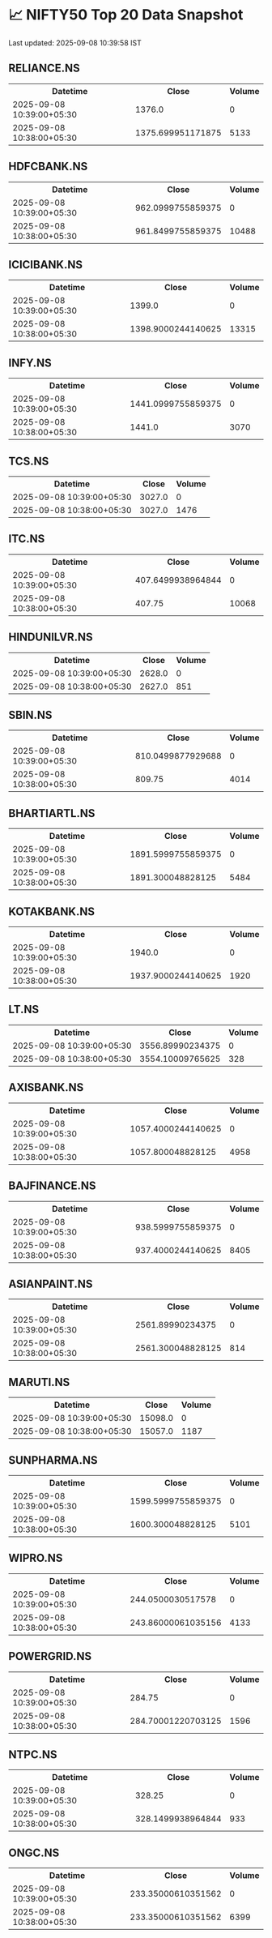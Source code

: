 # 📈 NIFTY50 Top 20 Data Snapshot

Last updated: 2025-09-08 10:39:58 IST

## RELIANCE.NS

<table>
  <tr><th>Datetime</th><th>Close</th><th>Volume</th></tr>
  <tr><td>2025-09-08 10:39:00+05:30</td><td>1376.0</td><td>0</td></tr>
  <tr><td>2025-09-08 10:38:00+05:30</td><td>1375.699951171875</td><td>5133</td></tr>
</table>

## HDFCBANK.NS

<table>
  <tr><th>Datetime</th><th>Close</th><th>Volume</th></tr>
  <tr><td>2025-09-08 10:39:00+05:30</td><td>962.0999755859375</td><td>0</td></tr>
  <tr><td>2025-09-08 10:38:00+05:30</td><td>961.8499755859375</td><td>10488</td></tr>
</table>

## ICICIBANK.NS

<table>
  <tr><th>Datetime</th><th>Close</th><th>Volume</th></tr>
  <tr><td>2025-09-08 10:39:00+05:30</td><td>1399.0</td><td>0</td></tr>
  <tr><td>2025-09-08 10:38:00+05:30</td><td>1398.9000244140625</td><td>13315</td></tr>
</table>

## INFY.NS

<table>
  <tr><th>Datetime</th><th>Close</th><th>Volume</th></tr>
  <tr><td>2025-09-08 10:39:00+05:30</td><td>1441.0999755859375</td><td>0</td></tr>
  <tr><td>2025-09-08 10:38:00+05:30</td><td>1441.0</td><td>3070</td></tr>
</table>

## TCS.NS

<table>
  <tr><th>Datetime</th><th>Close</th><th>Volume</th></tr>
  <tr><td>2025-09-08 10:39:00+05:30</td><td>3027.0</td><td>0</td></tr>
  <tr><td>2025-09-08 10:38:00+05:30</td><td>3027.0</td><td>1476</td></tr>
</table>

## ITC.NS

<table>
  <tr><th>Datetime</th><th>Close</th><th>Volume</th></tr>
  <tr><td>2025-09-08 10:39:00+05:30</td><td>407.6499938964844</td><td>0</td></tr>
  <tr><td>2025-09-08 10:38:00+05:30</td><td>407.75</td><td>10068</td></tr>
</table>

## HINDUNILVR.NS

<table>
  <tr><th>Datetime</th><th>Close</th><th>Volume</th></tr>
  <tr><td>2025-09-08 10:39:00+05:30</td><td>2628.0</td><td>0</td></tr>
  <tr><td>2025-09-08 10:38:00+05:30</td><td>2627.0</td><td>851</td></tr>
</table>

## SBIN.NS

<table>
  <tr><th>Datetime</th><th>Close</th><th>Volume</th></tr>
  <tr><td>2025-09-08 10:39:00+05:30</td><td>810.0499877929688</td><td>0</td></tr>
  <tr><td>2025-09-08 10:38:00+05:30</td><td>809.75</td><td>4014</td></tr>
</table>

## BHARTIARTL.NS

<table>
  <tr><th>Datetime</th><th>Close</th><th>Volume</th></tr>
  <tr><td>2025-09-08 10:39:00+05:30</td><td>1891.5999755859375</td><td>0</td></tr>
  <tr><td>2025-09-08 10:38:00+05:30</td><td>1891.300048828125</td><td>5484</td></tr>
</table>

## KOTAKBANK.NS

<table>
  <tr><th>Datetime</th><th>Close</th><th>Volume</th></tr>
  <tr><td>2025-09-08 10:39:00+05:30</td><td>1940.0</td><td>0</td></tr>
  <tr><td>2025-09-08 10:38:00+05:30</td><td>1937.9000244140625</td><td>1920</td></tr>
</table>

## LT.NS

<table>
  <tr><th>Datetime</th><th>Close</th><th>Volume</th></tr>
  <tr><td>2025-09-08 10:39:00+05:30</td><td>3556.89990234375</td><td>0</td></tr>
  <tr><td>2025-09-08 10:38:00+05:30</td><td>3554.10009765625</td><td>328</td></tr>
</table>

## AXISBANK.NS

<table>
  <tr><th>Datetime</th><th>Close</th><th>Volume</th></tr>
  <tr><td>2025-09-08 10:39:00+05:30</td><td>1057.4000244140625</td><td>0</td></tr>
  <tr><td>2025-09-08 10:38:00+05:30</td><td>1057.800048828125</td><td>4958</td></tr>
</table>

## BAJFINANCE.NS

<table>
  <tr><th>Datetime</th><th>Close</th><th>Volume</th></tr>
  <tr><td>2025-09-08 10:39:00+05:30</td><td>938.5999755859375</td><td>0</td></tr>
  <tr><td>2025-09-08 10:38:00+05:30</td><td>937.4000244140625</td><td>8405</td></tr>
</table>

## ASIANPAINT.NS

<table>
  <tr><th>Datetime</th><th>Close</th><th>Volume</th></tr>
  <tr><td>2025-09-08 10:39:00+05:30</td><td>2561.89990234375</td><td>0</td></tr>
  <tr><td>2025-09-08 10:38:00+05:30</td><td>2561.300048828125</td><td>814</td></tr>
</table>

## MARUTI.NS

<table>
  <tr><th>Datetime</th><th>Close</th><th>Volume</th></tr>
  <tr><td>2025-09-08 10:39:00+05:30</td><td>15098.0</td><td>0</td></tr>
  <tr><td>2025-09-08 10:38:00+05:30</td><td>15057.0</td><td>1187</td></tr>
</table>

## SUNPHARMA.NS

<table>
  <tr><th>Datetime</th><th>Close</th><th>Volume</th></tr>
  <tr><td>2025-09-08 10:39:00+05:30</td><td>1599.5999755859375</td><td>0</td></tr>
  <tr><td>2025-09-08 10:38:00+05:30</td><td>1600.300048828125</td><td>5101</td></tr>
</table>

## WIPRO.NS

<table>
  <tr><th>Datetime</th><th>Close</th><th>Volume</th></tr>
  <tr><td>2025-09-08 10:39:00+05:30</td><td>244.0500030517578</td><td>0</td></tr>
  <tr><td>2025-09-08 10:38:00+05:30</td><td>243.86000061035156</td><td>4133</td></tr>
</table>

## POWERGRID.NS

<table>
  <tr><th>Datetime</th><th>Close</th><th>Volume</th></tr>
  <tr><td>2025-09-08 10:39:00+05:30</td><td>284.75</td><td>0</td></tr>
  <tr><td>2025-09-08 10:38:00+05:30</td><td>284.70001220703125</td><td>1596</td></tr>
</table>

## NTPC.NS

<table>
  <tr><th>Datetime</th><th>Close</th><th>Volume</th></tr>
  <tr><td>2025-09-08 10:39:00+05:30</td><td>328.25</td><td>0</td></tr>
  <tr><td>2025-09-08 10:38:00+05:30</td><td>328.1499938964844</td><td>933</td></tr>
</table>

## ONGC.NS

<table>
  <tr><th>Datetime</th><th>Close</th><th>Volume</th></tr>
  <tr><td>2025-09-08 10:39:00+05:30</td><td>233.35000610351562</td><td>0</td></tr>
  <tr><td>2025-09-08 10:38:00+05:30</td><td>233.35000610351562</td><td>6399</td></tr>
</table>

